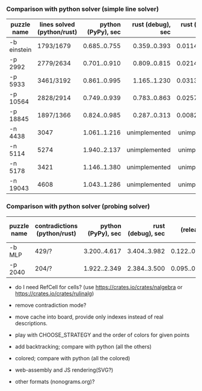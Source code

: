 ### Comparison with python solver (simple line solver)

| puzzle name | lines solved (python/rust) | python (PyPy), sec | rust (debug), sec | rust (release), sec | gain, times |
|-------------|----------------------------|-------------------:|------------------:|--------------------:|:-----------:|
| -b einstein | 1793/1679                  | 0.685..0.755       | 0.359..0.393      | 0.0114..0.0127      | 54..66      |
| -p 2992     | 2779/2634                  | 0.701..0.910       | 0.809..0.815      | 0.0214..0.0277      | 25..42      |
| -p 5933     | 3461/3192                  | 0.861..0.995       | 1.165..1.230      | 0.0313..0.0427      | 20..32      |
| -p 10564    | 2828/2914                  | 0.749..0.939       | 0.783..0.863      | 0.0257..0.0305      | 25..36      |
| -p 18845    | 1897/1366                  | 0.824..0.985       | 0.287..0.313      | 0.0082..0.0116      | 71..120     |
| -n 4438     | 3047                       | 1.061..1.216       | unimplemented     | unimplemented       | N/A         |
| -n 5114     | 5274                       | 1.940..2.137       | unimplemented     | unimplemented       | N/A         |
| -n 5178     | 3421                       | 1.146..1.380       | unimplemented     | unimplemented       | N/A         |
| -n 19043    | 4608                       | 1.043..1.286       | unimplemented     | unimplemented       | N/A         |


### Comparison with python solver (probing solver)

| puzzle name | contradictions (python/rust) | python (PyPy), sec | rust (debug), sec | rust (release), sec | gain, times |
|-------------|------------------------------|-------------------:|------------------:|--------------------:|:-----------:|
| -b MLP      | 429/?                        | 3.200..4.617       | 3.404..3.982      | 0.122..0.162        | 19..38      |
| -p 2040     | 204/?                        | 1.922..2.349       | 2.384..3.500      | 0.095..0.124        | 15..25      |


- do I need RefCell for cells? (use https://crates.io/crates/nalgebra or https://crates.io/crates/rulinalg)
- remove contradiction mode?
- move cache into board, provide only indexes instead of real descriptions.

- play with CHOOSE_STRATEGY and the order of colors for given points

- add backtracking; compare with python (all the others)

- colored; compare with python (all the colored)

- web-assembly and JS rendering(SVG?)

- other formats (nonograms.org)?
